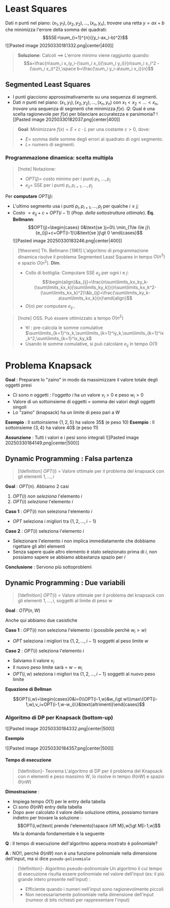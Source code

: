 # Least Squares
Dati $n$ punti nel piano: $(x_1,y_1),(x_2,y_2),...,(x_n,y_n)$, *trovare* una retta $y=ax+b$ che minimizza l'errore della somma dei quadrati:$$SSE=\sum_{i=1}^{n}{(y_i-ax_i-b)^2}$$
![[Pasted image 20250330181332.png|center|400]]

>**Soluzione**: Calcoli $\implies$ L'errore minimo viene raggiunto quando: $$a=\frac{n\sum_i x_iy_i-(\sum_i x_i)(\sum_i y_i)}{n\sum_i x_i^2 - (\sum_i x_i)^2},\space b=\frac{\sum_i y_i-a\sum_i x_i}{n}$$

## Segmented Least Squares
- I punti giacciono approssimativamente su una sequenza di segmenti.
- Dati $n$ punti nel piano: $(x_1,y_1),(x_2,y_2),...,(x_n,y_n)$ con $x_1\lt x_2\lt\dots\lt x_n$, *trovare* una sequenza di segmenti che minimizza $f(x)$.
*Q*: Qual è una scelta ragionevole per $f(x)$ per bilanciare accuratezza e parsimonia?
![[Pasted image 20250330182037.png|center|400]]

>**Goal**: Minimizzare $f(x)=E+c\cdot L$ per una costante $c\gt 0$, dove:
>- $E=$ somma delle somme degli errori al quadrato di ogni segmento.
>- $L=$ numero di segmenti.

### Programmazione dinamica: scelta multipla

>[!note] Notazione:
>- $OPT(j)$= costo minimo per i punti $p_1,...,p_j$
>- $e_{ij}$= SSE per i punti $p_i,p_{i+1},...,p_j$

Per **computare** $OPT(j)$:
- L'ultimo segmento usa i punti $p_i,p_{i+1},...,p_j$ per qualche $i\le j$;
- Costo $=e_{ij}+c+OPT(i-1)$ (*Prop. della sottostruttura ottimale*).
**Eq. Bellmann**:$$OPT(j)=\begin{cases}
0&\text{se }j=0\\
\min_{1\le i\le j}\{e_{ij}+c+OPT(i-1)\}&\text{se }j\gt 0
\end{cases}$$
![[Pasted image 20250330183246.png|center|400]]

>[!theorem] Th. Bellmann $[1961]$ 
>L'algoritmo di programmazione dinamica risolve il problema Segmented Least Squares in tempo $O(n^3)$ e spazio $O(n^2)$.
>**Dim**.
>- Collo di bottiglia: Computare SSE $e_{ij}$ per ogni $i$ e $j$: $$\begin{align}&a_{ij}=\frac{n\sum\limits_kx_ky_k-(\sum\limits_kx_k)(\sum\limits_ky_k)}{n\sum\limits_kx_k^2-(\sum\limits_kx_k)^2}\&b_{ij}=\frac{\sum\limits_ky_k-a\sum\limits_kx_k}{n}\end{align}$$
>- $O(n)$ per computare $e_{ij} ._{\square}$ 

>[!note] OSS. Può essere ottimizzato a tempo $O(n^2)$
>- $\forall i$ : pre-calcola le somme comulative $\sum\limits_{k=1}^ix_k,\sum\limits_{k=1}^iy_k,\sum\limits_{k=1}^ix_k^2,\sum\limits_{k=1}^ix_ky_k$
>- Usando le somme comulative, si può calcolare $e_{ij}$ in tempo $O(1)$

# Problema Knapsack
**Goal** : Preparare lo "zaino" in modo da massimizzare il valore totale degli oggetti presi
- Ci sono $n$ oggetti : l'oggetto $i$ ha un valore $v_i\gt0$ e peso $w_i\gt0$
- Valore di un sottoinsieme di oggetti = somma dei valori degli oggetti singoli
- Lo "zaino" (knapsack) ha un limite di peso pari a $W$

**Esempio** : Il sottoinsieme $\{1,2,5\}$ ha valore $35\$$ (e peso 10)
**Esempio** : Il sottoinsieme $\{3,4\}$ ha valore $40\$$ (e peso 11)

**Assunzione** : Tutti i valori e i pesi sono integrali
![[Pasted image 20250330184149.png|center|500]]
## Dynamic Programming : Falsa partenza

>[!definition]
>$OPT(i)$ = Valore ottimale per il problema del knapsack con gli elementi $1,\dots,i$

**Goal** : $OPT(n)$.
Abbiamo 2 casi
1) $OPT(i)$ *non seleziona* l'elemento $i$
2) $OPT(i)$ *seleziona* l'elemento $i$

**Caso 1** : $OPT(i)$ non seleziona l'elemento $i$
- $OPT$ seleziona i migliori tra $\{1,2,\dots,i-1\}$

**Caso 2** : $OPT(i)$ seleziona l'elemento $i$
- Selezionare l'elemento $i$ non implica immediatamente che dobbiamo rigettare gli altri elementi
- Senza sapere quale altro elemento è stato selezionato prima di $i$, non possiamo sapere se abbiamo abbastanza spazio per $i$

**Conclusione** : Servono più sottoproblemi

## Dynamic Programming : Due variabili

>[!definition]
>$OPT(i)$ = Valore ottimale per il problema del knapsack con gli elementi $1,\dots,i$, soggetti al limite di peso $w$

**Goal** : $OTP(n,W)$

Anche qui abbiamo due casistiche

**Caso 1** : $OPT(i)$ non seleziona l'elemento $i$ (possibile perchè $w_i\gt w$)
- $OPT$ seleziona i migliori tra $\{1,2,\dots,i-1\}$ soggetti al peso limite $w$

**Caso 2** : $OPT(i)$ seleziona l'elemento $i$
- Salviamo il valore $v_i$
- Il nuovo peso limite sarà = $w-w_i$
- $OPT(i,w)$ seleziona i migliori tra $\{1,2,\dots,i-1\}$ soggetti al nuovo peso limite

**Equazione di Bellman**

$$OPT(i,w)=\begin{cases}0&i=0\\OPT(i-1,w)&w_i\gt w\\\max\{OPT(i-1,w),v_i+OPT(i-1,w-w_i)\}&\text{altrimenti}\end{cases}$$

### Algoritmo di DP per Knapsack (bottom-up)

![[Pasted image 20250330184332.png|center|500]]

**Esempio**

![[Pasted image 20250330184357.png|center|500]]

#### Tempo di esecuzione

>[!definition]- Teorema
>L'algoritmo di DP per il problema del Knapsack con $n$ elementi e peso massimo $W$, lo risolve in tempo $\Theta(nW)$ e spazio $\Theta(nW)$

**Dimostrazione** :
- Impiega tempo $O(1)$ per le entry della tabella
- Ci sono $\Theta(nW)$ entry della tabella
- Dopo aver calcolato il valore della soluzione ottima, possiamo tornare indietro per trovare la soluzione : $$OPT(i,w)\text{ prende l'elemento}\space i\iff M[i,w]\gt M[i-1,w]$$
Ma la domanda fondamentale è la seguente

**Q** : Il tempo di esecuzione dell'algoritmo appena mostrato è polinomiale?

**A** : NO!!, perchè $\Theta(nW)$ non è una funzione polinomiale nella dimensione dell'input, ma si dice `pseudo-polinomiale`

>[!definition]- Algoritmo pseudo-polinomiale
>Un algoritmo il cui tempo di esecuzione risulta essere polinomiale nel valore dell'input (es: il più grande intero presente nell'input) :
>- Efficiente quando i numeri nell'input sono ragionevolmente piccoli
>- Non necessariamente polinomiale nella dimensione dell'input (numeor di bits richiesti per rappresentare l'input)





